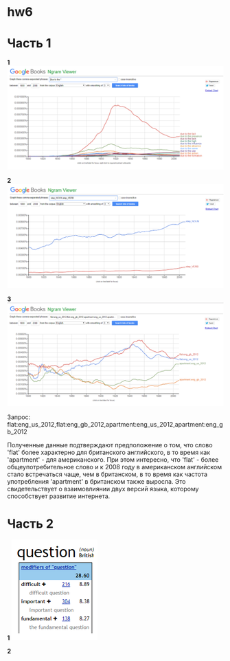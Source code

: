 # hw6

# Часть 1

**1**
![](https://github.com/101717/hw6/blob/master/due%20to%20the.png)

**2**
![](https://github.com/101717/hw6/blob/master/step_noun_verb.png)

**3**
![](https://github.com/101717/hw6/blob/master/flat_apartment.png)

Запрос: flat:eng_us_2012,flat:eng_gb_2012,apartment:eng_us_2012,apartment:eng_gb_2012


Полученные данные подтверждают предположение о том, что слово 'flat' более характерно для британского английского, в то время как 'apartment' - для американского. При этом интересно, что 'flat' - более общеупотребительное слово и к 2008 году в американском английском стало встречаться чаще, чем в британском, в то время как частота употребления 'apartment' в британском также выросла. Это свидетельствует о взаимовлиянии двух версий языка, которому способствует развитие интернета.

# Часть 2

**1**
![](https://github.com/101717/hw6/blob/master/question_modifiers.png)

**2**
